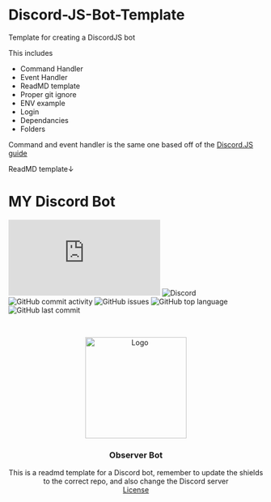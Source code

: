 # Discord-JS-Bot-Template
Template for creating a DiscordJS bot 

This includes 
 - Command Handler
 - Event Handler
 - ReadMD template
 - Proper git ignore
 - ENV example
 - Login
 - Dependancies
 - Folders
 
Command and event handler is the same one based off of the [Discord.JS guide](https://discordjs.guide/)

ReadMD template↓

# MY Discord Bot
![DiscordJS Version](https://img.shields.io/node/v/discord.js?style=flat-square)
![Discord](https://img.shields.io/discord/761670547196739635?style=flat-square)
![GitHub commit activity](https://img.shields.io/github/commit-activity/w/ComparatorCraftSMP/observer-bot?style=flat-square)
![GitHub issues](https://img.shields.io/github/issues/ComparatorCraftSMP/observer-bot?style=flat-square)
![GitHub top language](https://img.shields.io/github/languages/top/ComparatorCraftSMP/observer-bot?style=flat-square)
![GitHub last commit](https://img.shields.io/github/last-commit/ComparatorCraftSMP/observer-bot?style=flat-square)

<br />
<p align="center">
  <a href="https://github.com/as-of-yet-unnamed/plugin">
    <img src="https://cdn.discordapp.com/avatars/805941240486428714/0a707de50318940dbe767db8c9178bb2.png?size=1024" alt="Logo" width="200" height="200">
  </a>

<h3 align="center">Observer Bot</h3>
  <p align="center">
    This is a readmd template for a Discord bot, remember to update the shields to the correct repo, and also change the Discord server 
    <br />
    <a href="LICENSE">License</a>
  </p>
</p>
